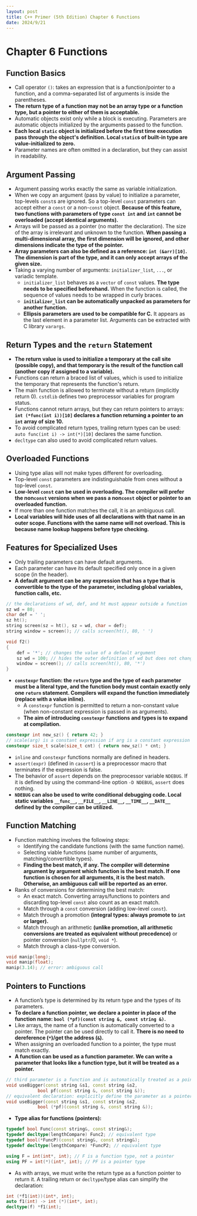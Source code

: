 ```yaml
---
layout: post
title: C++ Primer (5th Edition) Chapter 6 Functions
date: 2024/9/21
---
```


# Chapter 6 Functions

## Function Basics

- Call operator `()`: takes an expression that is a function/pointer to a function, and a comma-separated list of arguments is inside the parentheses.
- **The return type of a function may not be an array type or a function type, but a pointer to either of them is acceptable.**
- Automatic objects exist only while a block is executing. Parameters are automatic objects initialized by the arguments passed to the function.
- **Each local `static` object is initialized before the first time execution pass through the object's definition. Local `static`s of built-in type are value-initialized to zero.**
- Parameter names are often omitted in a declaration, but they can assist in readability.

## Argument Passing

- Argument passing works exactly the same as variable initialization.
- When we copy an argument (pass by value) to initialize a parameter, top-levels `const`s are ignored. So a top-level `const` parameters can accept either a `const` or a non-`const` object. **Because of this feature, two functions with parameters of type `const int` and `int` cannot be overloaded (accept identical arguments).**
- Arrays will be passed as a pointer (no matter the declaration). The size of the array is irrelevant and unknown to the function. **When passing a multi-dimensional array, the first dimension will be ignored, and other dimensions indicate the type of the pointer.**
- **Array parameters can also be defined as a reference: `int (&arr)[10]`. The dimension is part of the type, and it can only accept arrays of the given size.**
- Taking a varying number of arguments: `initializer_list`, `...`, or variadic template.
	- `initializer_list` behaves as a `vector` of `const` values. **The type needs to be specified beforehand.** When the function is called, the sequence of values needs to be wrapped in curly braces.
	- **`initializer_list` can be automatically unpacked as parameters for another function.**
	- **Ellipsis parameters are used to be compatible for C.** It appears as the last element in a parameter list. Arguments can be extracted with C library `varargs`.

## Return Types and the `return` Statement

- **The return value is used to initialize a temporary at the call site (possible copy), and that temporary is the result of the function call (another copy if assigned to a variable).**
- Functions can return a braced list of values, which is used to initialize the temporary that represents the function's return.
- The main function is allowed to terminate without a return (implicitly return 0). `cstdlib` defines two preprocessor variables for program status.
- Functions cannot return arrays, but they can return pointers to arrays: **`int (*func(int i))[10]` declares a function returning a pointer to an `int` array of size 10.**
- To avoid complicated return types, trailing return types can be used: `auto func(int i) -> int(*)[10]` declares the same function.
- `decltype` can also used to avoid complicated return values.

## Overloaded Functions

- Using type alias will not make types different for overloading.
- Top-level `const` parameters are indistinguishable from ones without a top-level `const`.
- **Low-level `const` can be used in overloading. The compiler will prefer the non`const` versions when we pass a non`const` object or pointer to an overloaded function.**
- If more than one function matches the call, it is an ambiguous call.
- **Local variables will hide uses of all declarations with that name in an outer scope. Functions with the same name will not overload. This is because name lookup happens before type checking.**

## Features for Specialized Uses

- Only trailing parameters can have default arguments.
- Each parameter can have its default specified only once in a given scope (in the header).
- **A default argument can be any expression that has a type that is convertible to the type of the parameter, including global variables, function calls, etc.**

```cpp
// the declarations of wd, def, and ht must appear outside a function
sz wd = 80;
char def = ' ';
sz ht();
string screen(sz = ht(), sz = wd, char = def);
string window = screen(); // calls screen(ht(), 80, ' ')

void f2()
{
	def = '*'; // changes the value of a default argument
	sz wd = 100; // hides the outer definition of wd but does not change the default
	window = screen(); // calls screen(ht(), 80, '*')
}
```

- **`constexpr` function: the `return` type and the type of each parameter must be a literal type, and the function body must contain exactly only one `return` statement. Compilers will expand the function immediately (replace with a value inline).**
	- A `constexpr` function is permitted to return a non-constant value (when non-constant expression is passed in as arguments).
	- **The aim of introducing `constexpr` functions and types is to expand at compilation.**

```cpp
constexpr int new_sz() { return 42; }
// scale(arg) is a constant expression if arg is a constant expression
constexpr size_t scale(size_t cnt) { return new_sz() * cnt; }
```

- `inline` and `constexpr` functions normally are defined in headers.
- `assert(expr)` (defined in `cassert`) is a preprocessor macro that terminates if the expression is false.
- The behavior of `assert` depends on the preprocessor variable `NDEBUG`. If it is defined by using the command-line option `-D NDEBUG`, `assert` does nothing.
- **`NDEBUG` can also be used to write conditional debugging code. Local static variables `__func__`, `__FILE__`, `__LINE__`, `__TIME__`, `__DATE__` defined by the compiler can be utilized.**

## Function Matching

- Function matching involves the following steps:
	- Identifying the candidate functions (with the same function name).
	- Selecting viable functions (same number of arguments, matching/convertible types).
	- **Finding the best match, if any. The compiler will determine argument by argument which function is the best match. If one function is chosen for all arguments, it is the best match. Otherwise, an ambiguous call will be reported as an error.**
- Ranks of conversions for determining the best match:
	- An exact match. Converting arrays/functions to pointers and discarding top-level `const` also count as an exact match.
	- Match through a `const` conversion (adding low-level `const`).
	- Match through a promotion **(integral types: always promote to `int` or larger).**
	- Match through an arithmetic **(unlike promotion, all arithmetic conversions are treated as equivalent without precedence)** or pointer conversion (`nullptr`/0, `void *`).
	- Match through a class-type conversion.

```cpp
void manip(long);
void manip(float);
manip(3.14); // error: ambiguous call
```

## Pointers to Functions

- A function’s type is determined by its return type and the types of its parameters.
- **To declare a function pointer, we declare a pointer in place of the function name: `bool (*pf)(const string &, const string &)`.**
- Like arrays, the name of a function is automatically converted to a pointer. The pointer can be used directly to call it. **There is no need to dereference (`*`)/get the address (`&`).**
- When assigning an overloaded function to a pointer, the type must match exactly.
- **A function can be used as a function parameter. We can write a parameter that looks like a function type, but it will be treated as a pointer.**

```cpp
// third parameter is a function and is automatically treated as a pointer
void useBigger(const string &s1, const string &s2,
			bool pf(const string &, const string &));
// equivalent declaration: explicitly define the parameter as a pointer to function
void useBigger(const string &s1, const string &s2,
			bool (*pf)(const string &, const string &));
```

- **Type alias for functions (pointers):**

```cpp
typedef bool Func(const string&, const string&);
typedef decltype(lengthCompare) Func2; // equivalent type
typedef bool(*FuncP)(const string&, const string&);
typedef decltype(lengthCompare) *FuncP2; // equivalent type

using F = int(int*, int); // F is a function type, not a pointer
using PF = int(*)(int*, int); // PF is a pointer type
```

- As with arrays, we must write the return type as a function pointer to return it. A trailing return or `decltype`/type alias can simplify the declaration:

```cpp
int (*f1(int))(int*, int);
auto f1(int) -> int (*)(int*, int);
decltype(f) *f1(int);
```
